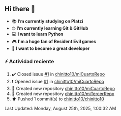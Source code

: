 ## Hi there 👋


- :books: **I’m currently studying on Platzi**
- :nerd_face: **I’m currently learning Git & GitHub**
- 💻 **I want to learn Python**
- :video_game: **I'm a huge fan of Resident Evil games**
- 🤞 **I want to become a great developer**

### :zap: Actividad reciente
<!--RECENT_ACTIVITY:start-->
1. ✔️ Closed issue [#1](https://github.com/chinitto10/miCuartoRepo/issues/1) in [chinitto10/miCuartoRepo](https://github.com/chinitto10/miCuartoRepo)<br>
2. ❗️ Opened issue [#1](https://github.com/chinitto10/miCuartoRepo/issues/1) in [chinitto10/miCuartoRepo](https://github.com/chinitto10/miCuartoRepo)<br>
3. 📔 Created new repository [chinitto10/miCuartoRepo](https://github.com/chinitto10/miCuartoRepo)<br>
4. 📔 Created new repository [chinitto10/miTercerRepo](https://github.com/chinitto10/miTercerRepo)<br>
5. ⬆️ Pushed 1 commit(s) to [chinitto10/chinitto10](https://github.com/chinitto10/chinitto10)<br>
<!--RECENT_ACTIVITY:end-->
<!--RECENT_ACTIVITY:last_update-->
Last Updated: Monday, August 25th, 2025, 1:00:32 AM
<!--RECENT_ACTIVITY:last_update_end-->
